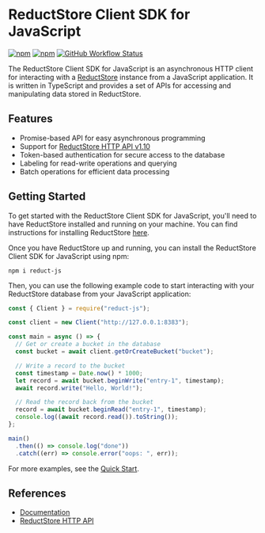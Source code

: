 # ReductStore Client SDK for JavaScript

[![npm](https://img.shields.io/npm/v/reduct-js)](https://www.npmjs.com/package/reduct-js)
[![npm](https://img.shields.io/npm/dm/reduct-js)](https://www.npmjs.com/package/reduct-js)
[![GitHub Workflow Status](https://img.shields.io/github/actions/workflow/status/reductstore/reduct-js/ci.yml?branch=main)](https://github.com/reductstore/reduct-js/actions)

The ReductStore Client SDK for JavaScript is an asynchronous HTTP client for interacting with
a [ReductStore](https://www.reduct.store) instance from a JavaScript application. It is written in TypeScript and provides a set of APIs for accessing and manipulating
data stored in ReductStore.

## Features

- Promise-based API for easy asynchronous programming
- Support for [ReductStore HTTP API v1.10](https://wwww.reduct.store/docs/http-api)
- Token-based authentication for secure access to the database
- Labeling for read-write operations and querying
- Batch operations for efficient data processing

## Getting Started

To get started with the ReductStore Client SDK for JavaScript, you'll need to have ReductStore installed and running on
your machine. You can find instructions for installing ReductStore [here](https://reduct.store/docs/#start-with-docker).

Once you have ReductStore up and running, you can install the ReductStore Client SDK for JavaScript using npm:

```
npm i reduct-js
```

Then, you can use the following example code to start interacting with your ReductStore database from your JavaScript
application:

```js
const { Client } = require("reduct-js");

const client = new Client("http://127.0.0.1:8383");

const main = async () => {
  // Get or create a bucket in the database
  const bucket = await client.getOrCreateBucket("bucket");

  // Write a record to the bucket
  const timestamp = Date.now() * 1000;
  let record = await bucket.beginWrite("entry-1", timestamp);
  await record.write("Hello, World!");

  // Read the record back from the bucket
  record = await bucket.beginRead("entry-1", timestamp);
  console.log((await record.read()).toString());
};

main()
  .then(() => console.log("done"))
  .catch((err) => console.error("oops: ", err));
```

For more examples, see the [Quick Start](https://js.reduct.store/en/latest/docs/quick-start/).

## References

- [Documentation](https://js.reduct.store/)
- [ReductStore HTTP API](https://reduct.store/docs/http-api)
